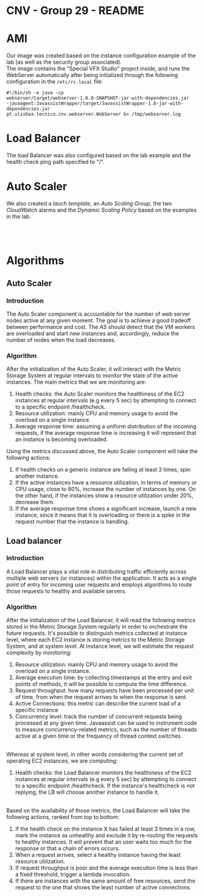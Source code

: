 # CNV - Group 29 - README
# AMI
Our image was created based on the instance configuration example of the lab (as well as the security group associated). <br>
The image contains the "Special VFX Studio" project inside, and runs the WebServer automatically after being initialized through the following configuration in the <code>/etc/rc.local</code> file:<br>
<code>
#!/bin/sh -e
java -cp webserver/target/webserver-1.0.0-SNAPSHOT-jar-with-dependencies.jar -javaagent:JavassistWrapper/target/JavassistWrapper-1.0-jar-with-dependencies.jar pt.ulisboa.tecnico.cnv.webserver.WebServer &> /tmp/webserver.log
</code>

# Load Balancer
The load Balancer was also configured based on the lab example and the health check ping path specified to "/".

# Auto Scaler
We also created a *lauch template*, an *Auto Scaling Group*, the two *CloudWatch* alarms and the *Dynamic Scaling Policy* based on the examples in the lab.
<br>
<br>
<br>
<br>
# Algorithms
## Auto Scaler
### Introduction
The Auto Scaler component is accountable for the number of web server nodes active at any given moment. The goal is to achieve a good tradeoff between performance and cost.
The AS should detect that the VM workers are overloaded and start new instances and, accordingly, reduce the number of nodes when the load decreases. <br>
### Algorithm
After the initialization of the Auto Scaler, it will interact with the Metric Storage System at regular intervals to monitor the state of the active instances. The main metrics that we are monitoring are:
1. Health checks: the Auto Scaler monitors the healthiness of the EC2 instances at regular intervals (e.g every 5 sec) by attempting to connect to a specific endpoint /healthcheck.
2. Resource utilization: mainly CPU and memory usage to avoid the overload on a single instance.
3. Average response time: assuming a uniform distribution of the incoming requests, if the average response time is increasing it will represent that an instance is becoming overloaded. <br>

Using the metrics discussed above, the Auto Scaler component will take the following actions: <br>
1. If health checks on a generic instance are failing at least 3 times, spin another instance.
2. If the active instances have a resource utilization, in terms of memory or CPU usage, close to 80%, increase the number of instances by one.
On the other hand, if the instances show a resource utilization under 20%, decrease them.
3. If the average response time shows a significant increase, launch a new instance, since it means that it is overloading or there is a spike in the request number that the instance is handling.

## Load balancer
### Introduction
A Load Balancer plays a vital role in distributing traffic efficiently across multiple web servers (or instances) within the application. It acts as a single point of entry for incoming user requests and employs algorithms to route those requests to healthy and available servers.
### Algorithm
After the initialization of the Load Balancer, it will read the following metrics stored in the Metric Storage System regularly in order to orchestrate the future requests.
It's possible to distinguish metrics collected at instance level, where each EC2 instance is storing metrics to the Metric Storage System, and at system level.
At instance level, we will estimate the request complexity by monitoring:
1. Resource utilization: mainly CPU and memory usage to avoid the overload on a single instance.
2. Average execution time: by collecting timestamps at the entry and exit points of methods, it will be possible to compute the time difference.
3. Request throughput: how many requests have been processed per unit of time, from when the request arrives to when the response is sent.
4. Active Connections: this metric can describe the current load of a specific instance
5. Concurrency level: track the number of concurrent requests being processed at any given time. Javaassist can be used to instrument code to measure concurrency-related metrics, such as the number of threads active at a given time or the frequency of thread context switches.<br><br>

Whereas at system level, in other words considering the current set of operating EC2 instances, we are computing: <br>
1. Health checks: the Load Balancer monitors the healthiness of the EC2 instances at regular intervals (e.g every 5 sec) by attempting to connect to a specific endpoint /healthcheck.
If the instance's healthcheck is not replying, the LB will choose another instance to handle it. <br><br>

Based on the availability of those metrics, the Load Balancer will take the following actions, ranked from top to bottom: <br>
1. If the health check on the instance X has failed at least 3 times in a row, mark the instance as unhealthy and exclude it by re-routing the requests to healthy instances.
It will prevent that an user waits too much for the response or that a chain of errors occurs.
2. When a request arrives, select a healthy instance having the least resource utilization.
3. If request throughput is poor and the average execution time is less than a fixed threshold, trigger a lambda invocation.
4. If there are instances with the same amount of free resources, send the request to the one that shows the least number of active connections.
